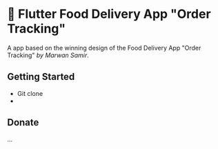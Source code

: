 # 🍦 Flutter Food Delivery App "Order Tracking"

A app based on the winning design of the Food Delivery App "Order Tracking" *by Marwan Samir*.

## Getting Started

- Git clone
- 

## Donate

...
